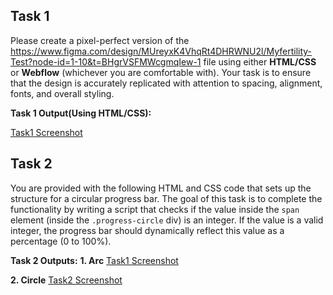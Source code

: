 ## Task 1

Please create a pixel-perfect version of the https://www.figma.com/design/MUreyxK4VhqRt4DHRWNU2l/Myfertility-Test?node-id=1-10&t=BHgrVSFMWcgmqIew-1 file using either **HTML/CSS** or **Webflow** (whichever you are comfortable with). Your task is to ensure that the design is accurately replicated with attention to spacing, alignment, fonts, and overall styling.

__Task 1 Output(Using HTML/CSS):__

[Task1 Screenshot](./Output/task1_output.png)


## Task 2

You are provided with the following HTML and CSS code that sets up the structure for a circular progress bar. The goal of this task is to complete the functionality by writing a script that checks if the value inside the `span` element (inside the `.progress-circle` div) is an integer. If the value is a valid integer, the progress bar should dynamically reflect this value as a percentage (0 to 100%).

__Task 2 Outputs:__
__1. Arc__
[Task1 Screenshot](./Output/task2arc_output.png)

__2. Circle__
[Task2 Screenshot](./Output/task2circle_output.png)
